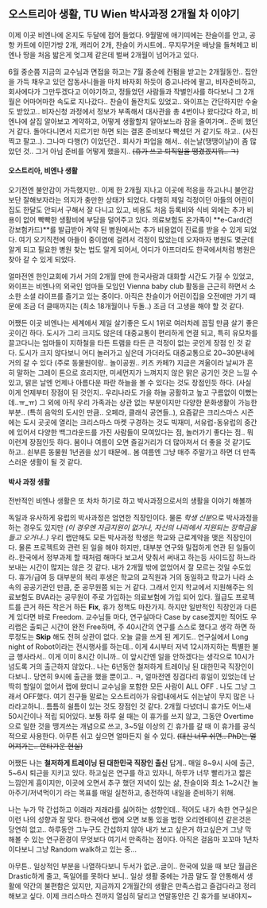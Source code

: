 ## 오스트리아 생활, TU Wien 박사과정 2개월 차 이야기

이제 이곳 비엔나에 온지도 두달에 접어 들었다.
9월말에 애기띠에는 찬슬이를 안고, 공항 카트에 이민가방 2개, 캐리어 2개, 찬슬이 카시트에.. 무지무거운 배낭을 들쳐메고 비엔나 땅을 처음 밟은게 엊그제 같은데 벌써 2개월이 넘어가고 있다.

6월 중순쯤 지금의 교수님과 면접을 하고는 7월 중순에 컨펌을 받고는 2개월동안.. 집안을 가득 채우고 있던 잡동사니들을 마치 바자회 하듯이 중고나라에 팔고, 비자준비하고, 회사에다가 그만두겠다고 이야기하고, 정들었던 사람들과 작별인사를 하다보니 그 2개월은 어마어마한 속도로 지나갔다.. 찬슬이 돌잔치도 있었고.. 와이프는 간단하지만 수술도 받았고.. 비자신청 과정에서 정보가 부족해서 대사관을 총 4번이나 왔다갔다 하고, 비엔나에 살집 알아보고 계약하고, 어떻게 생활할지 알아보느라 잠을 줄여가며.. 준비 했던거 같다. 돌아다니면서 지르기만 하면 되는 결혼 준비보다 빡셨던 거 같기도 하고.. (사진찍고 팔고..). 그나마 다행(?) 이었던건.. 회사가 파업을 해서.. 쉬는날(땡땡이날)이 좀 많았던 것.. 그거 아님 준비를 어떻게 했을지.. ~~(휴가 쓰고 퇴직일을 땡겼겠지뭐.. ㅋ)~~

#### 오스트리아, 비엔나 생활
오기전엔 불안감이 가득했지만.. 이제 한 2개월 지나고 이곳에 적응을 하고나니 불안감보단 잘해보자라는 의지가 충만한 상태가 되었다.
다행히 제일 걱정이던 아들의 어린이집도 한달도 안되서 구해서 잘 다니고 있고, 비용도 처음 등록비와 식비 외에는 추가 비용이 없어 빡빡한 생활비에 부담을 덜어주고 있다. 의료보험도 온가족이 **e-Card(건강보험카드)**를 발급받아 계약 된 병원에서는 추가 비용없이 진료를 받을 수 있게 되었다. 여기 오기직전에 아들이 중이염에 걸려서 걱정이 많았는데 오자마자 병원도 몇군데 알게 되고 필요한 병원 찾는 법도 알게 되어서, 어디가 아프더라도 한국에서처럼 병원은 찾아 갈 수 있게 되었다.

얼마전엔 한인교회에 가서 거의 2개월 만에 한국사람과 대화할 시간도 가질 수 있었고, 와이프는 비엔나의 외국인 엄마들 모임인 Vienna baby club 활동을 근근히 하면서 소소한 소셜 라이프를 즐기고 있는 중이다. 아직은 찬슬이가 어린이집을 오전에만 가기 때문에 조금 더 클때까지는 (최소 18개월이나 두돌..) 조금 더 고생을 해야 할 것 같다.

어쨌든 이곳 비엔나는 세계에서 제일 살기좋은 도시 1위로 여러차례 꼽힐 만큼 살기 좋은 곳이긴 하다. 도시가 그리 크지도 않은데 대중교통이 편리하게 연결 되고, 특히 유모차를 끌고다니는 엄마들이 지하철을 타든 트램을 타든 큰 걱정이 없는 곳인게 장점 인 것 같다. 도시가 크지 않다보니 어디 놀러가고 싶은데 가더라도 대중교통으로 20~30분내에 거의 갈 수 있다 (주로 동물원이랑.. 놀이공원.. 키즈 카페?) 지금은 겨울이라 날씨가 흔히 말하는 그레이 톤으로 흐리지만, 미세먼지가 느껴지지 않은 맑은 공기인 것은 느낄 수 있고, 맑은 날엔 언제나 아름다운 파란 하늘을 볼 수 있다는 것도 장점인듯 하다. (사실 이게 언제부터 장점이 된 것인지.. 우리나라도 가을 하늘 공활하고 높고 구름없이 이뻤는데..ㅠ_ㅠ) 그 외에 아직 우리 가족과는 상관 없는 부분이지만 다양한 문화생활이 가능한 부분.. (특히 음악의 도시인 만큼.. 오페라, 클래식 공연들..), 요즘같은 크리스마스 시즌에는 도시 곳곳에 열리는 크리스마스 마켓 구경하는 것도 빅재미, 서유럽-동유럽의 중간에 있어서 다양한 백그라운드를 가진 사람들이 모여있다는 점, 놀러가기 좋다는 점.. 뭐 이런게 장점인듯 하다.
봄이나 여름이 오면 즐길거리가 더 많아져서 더 좋을 것 같기도 하고.. 쇤부른 동물원 1년권을 샀기 때문에.. 봄 여름엔 그냥 매주 주말가고 하면 더 만족스러운 생활이 될 것 같다.

#### 박사 과정 생활
전반적인 비엔나 생활은 또 차차 하기로 하고 박사과정으로서의 생활을 이야기 해볼까

독일과 유사하게 유럽의 박사과정은 엄연한 직장인이다. 물론 *학생 신분*으로 박사과정을 하는 경우도 있지만 *(이 경우엔 자금지원이 없거나, 자신의 나라에서 지원되는 장학금을 들고 오거나..)* 우리 랩만해도 모든 박사과정 학생은 학교와 근로계약을 맺은 직장인이다. 물론 프로젝트와 관련 된 일을 해야 하지만, 대부분 연구와 밀접하게 연관 된 일들이라..한국에서 정부과제 할 때처럼 해마다 보고서 맞춰서 써내고 하는등 사이드잡 하느라 보내는 시간이 많지는 않은 것 같다. 내가 2개월 밖에 없었어서 잘 모르는 것일 수도있다. 휴가/급여 등 대부분의 복리 후생은 학교의 교직원과 거의 동일하고 학교가 나라 소속의 공공기관인 만큼, 준 공무원쯤 되는 거 같다. 그래서 인지 학교에서 지원해주는 의료보험도 BVA라는 공무원이 주로 가입하는 의료보험에 가입 되어 있다. 월급도 프로젝트를 큰거 하든 작은거 하든 **Fix**, 휴가 정책도 마찬가지. 하지만 일반적인 직장인과 다른게 있다면 바로 Freedom. 교수님들 마다, 연구실마다 Case by case겠지만 적어도 우리랩은 출퇴근 시간이 완전 Free하며, 주 40시간의 연구를 스스로 했다고 생각 하면 하루정도는 **Skip** 해도 전혀 상관이 없다. 오늘 글을 쓰게 된 계기도.. 연구실에서 Long night of Robot이라는 전시행사를 하는데.. 이게 4시부터 저녁 12시까지하는 특별한 불금 행사라서..  이게 이미 8시간 이니까.. 이 앞시간엔 일을 안하겠다는 생각으로 10시가 넘도록 거의 출근하지 않았다.. 나는 6년동안 철저하게 트레이닝 된 대한민국 직장인이다보니.. 당연히 9시에 출근을 했을 뿐이고.. ㅋ, 얼마전엔 징검다리 휴일이 있었는데 난 딱히 할일이 없어서 랩에 왔더니 교수님을 포함한 모든 사람이 ALL OFF . 나도 그냥 그래서 OFF했다. 여기 친구들 말로는 오스트리아가 유럽내에서도 쉬는날이 무지 많은 나라라고하니.. 틈틈히 쉴틈이 있는 것도 장점인 것 같다. 2개월 다녔더니 휴가도 어느새 50시간이나 적립 되어있다. 보통 하루 쉴 때는 이 휴가를 쓰지 않고, 그동안 Overtime으로 일한 것을 땡겨쓰는 개념으로 쓰고, 3~5일 이상의 긴 휴가를 갈 때 이 휴가를 공식적으로 사용한다. 아무튼 쉬고 싶으면 얼마든지 쉴 수 있다. ~~(대신 너무 쉬면.. PhD는 멀어져가는.. 안타가운 현실)~~

어쨌든 나는 **철저하게 트레이닝 된 대한민국 직장인 출신** 답게.. 매일 8~9시 사에 출근, 5~6시 퇴근을 지키고 있다. 하고싶은 연구를 하고 있자니, 하루가 너무 빨리가고 짧은 느낌인게 흠이지만, 이곳에 오면서 추구 했던 저녁이 있는 삶, 찬슬이와 최소 1~2시간 놀아주기/저녁먹이기 라는 목표를 매일 실천하고, 충전하여 내일을 준비하기 위해.

나는 누가 막 간섭하고 이래라 저래라를 싫어하는 성향인데.. 적어도 내가 속한 연구실은 이런 나의 성향과 잘 맞다. 한국에선 랩에 오면 보통 있을 법한 오리엔테이션 같은것은 당연히 없고.. 하루동안 그누구도 간섭하지 않아 내가 보고 싶은거 하고싶은거 그냥 막 해볼 수 있는 연구환경이 무엇보다 여기서 만족하는 점이다. 아직은 걸음마 꼬꼬마 1년차이다보니 그냥 Random walk하고 있는 중...

아무튼.. 일상적인 부분을 나열하다보니 두서가 없군..글이..
한국에 있을 때 보단 월급은 Drastic하게 줄고, 독일어를 못하다 보니.. 일상 생활 중에는 가끔 말도 잘 안통해서 생활에 약간의 불편함은 있지만, 지금까지 2개월간의 생활은 만족스럽고 즐겁다라고 정리해보고 싶다. 이제 크리스마스 전까지 열심히 달리고 연말동안은 긴 휴가를 보내야지~ 
